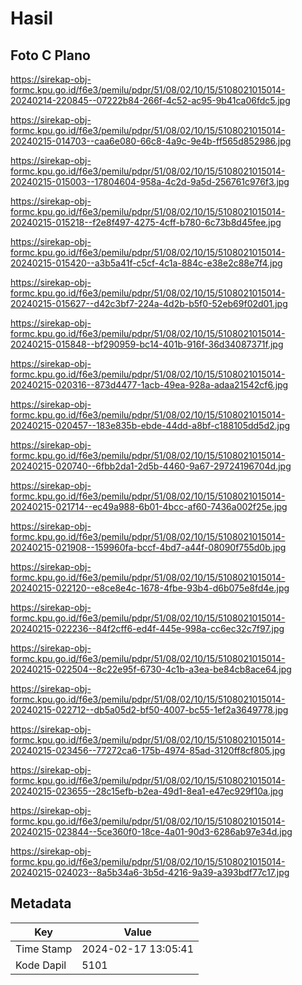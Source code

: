 # Hasil

## Foto C Plano

https://sirekap-obj-formc.kpu.go.id/f6e3/pemilu/pdpr/51/08/02/10/15/5108021015014-20240214-220845--07222b84-266f-4c52-ac95-9b41ca06fdc5.jpg

https://sirekap-obj-formc.kpu.go.id/f6e3/pemilu/pdpr/51/08/02/10/15/5108021015014-20240215-014703--caa6e080-66c8-4a9c-9e4b-ff565d852986.jpg

https://sirekap-obj-formc.kpu.go.id/f6e3/pemilu/pdpr/51/08/02/10/15/5108021015014-20240215-015003--17804604-958a-4c2d-9a5d-256761c976f3.jpg

https://sirekap-obj-formc.kpu.go.id/f6e3/pemilu/pdpr/51/08/02/10/15/5108021015014-20240215-015218--f2e8f497-4275-4cff-b780-6c73b8d45fee.jpg

https://sirekap-obj-formc.kpu.go.id/f6e3/pemilu/pdpr/51/08/02/10/15/5108021015014-20240215-015420--a3b5a41f-c5cf-4c1a-884c-e38e2c88e7f4.jpg

https://sirekap-obj-formc.kpu.go.id/f6e3/pemilu/pdpr/51/08/02/10/15/5108021015014-20240215-015627--d42c3bf7-224a-4d2b-b5f0-52eb69f02d01.jpg

https://sirekap-obj-formc.kpu.go.id/f6e3/pemilu/pdpr/51/08/02/10/15/5108021015014-20240215-015848--bf290959-bc14-401b-916f-36d34087371f.jpg

https://sirekap-obj-formc.kpu.go.id/f6e3/pemilu/pdpr/51/08/02/10/15/5108021015014-20240215-020316--873d4477-1acb-49ea-928a-adaa21542cf6.jpg

https://sirekap-obj-formc.kpu.go.id/f6e3/pemilu/pdpr/51/08/02/10/15/5108021015014-20240215-020457--183e835b-ebde-44dd-a8bf-c188105dd5d2.jpg

https://sirekap-obj-formc.kpu.go.id/f6e3/pemilu/pdpr/51/08/02/10/15/5108021015014-20240215-020740--6fbb2da1-2d5b-4460-9a67-29724196704d.jpg

https://sirekap-obj-formc.kpu.go.id/f6e3/pemilu/pdpr/51/08/02/10/15/5108021015014-20240215-021714--ec49a988-6b01-4bcc-af60-7436a002f25e.jpg

https://sirekap-obj-formc.kpu.go.id/f6e3/pemilu/pdpr/51/08/02/10/15/5108021015014-20240215-021908--159960fa-bccf-4bd7-a44f-08090f755d0b.jpg

https://sirekap-obj-formc.kpu.go.id/f6e3/pemilu/pdpr/51/08/02/10/15/5108021015014-20240215-022120--e8ce8e4c-1678-4fbe-93b4-d6b075e8fd4e.jpg

https://sirekap-obj-formc.kpu.go.id/f6e3/pemilu/pdpr/51/08/02/10/15/5108021015014-20240215-022236--84f2cff6-ed4f-445e-998a-cc6ec32c7f97.jpg

https://sirekap-obj-formc.kpu.go.id/f6e3/pemilu/pdpr/51/08/02/10/15/5108021015014-20240215-022504--8c22e95f-6730-4c1b-a3ea-be84cb8ace64.jpg

https://sirekap-obj-formc.kpu.go.id/f6e3/pemilu/pdpr/51/08/02/10/15/5108021015014-20240215-022712--db5a05d2-bf50-4007-bc55-1ef2a3649778.jpg

https://sirekap-obj-formc.kpu.go.id/f6e3/pemilu/pdpr/51/08/02/10/15/5108021015014-20240215-023456--77272ca6-175b-4974-85ad-3120ff8cf805.jpg

https://sirekap-obj-formc.kpu.go.id/f6e3/pemilu/pdpr/51/08/02/10/15/5108021015014-20240215-023655--28c15efb-b2ea-49d1-8ea1-e47ec929f10a.jpg

https://sirekap-obj-formc.kpu.go.id/f6e3/pemilu/pdpr/51/08/02/10/15/5108021015014-20240215-023844--5ce360f0-18ce-4a01-90d3-6286ab97e34d.jpg

https://sirekap-obj-formc.kpu.go.id/f6e3/pemilu/pdpr/51/08/02/10/15/5108021015014-20240215-024023--8a5b34a6-3b5d-4216-9a39-a393bdf77c17.jpg


## Metadata

| Key        | Value               |
| ---------- | ------------------- |
| Time Stamp | 2024-02-17 13:05:41 |
| Kode Dapil | 5101                |




